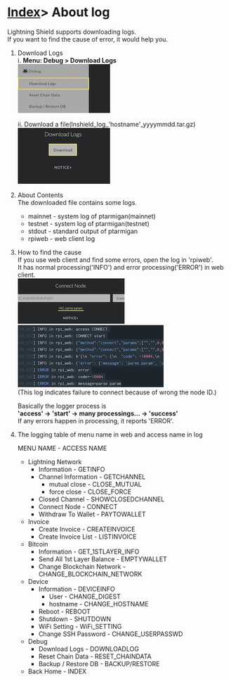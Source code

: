 # [Index](index.html)> About log

Lightning Shield supports downloading logs.  
If you want to find the cause of error, it would help you.

1. Download Logs  
    ⅰ. **Menu: Debug > Download Logs**  
       ![log](images/log_01.jpg)

    ii. Download a file(lnshield_log_'hostname'_yyyymmdd.tar.gz)  
        ![log](images/log_02.jpg)

2. About Contents  
    The downloaded file contains some logs.  
     * mainnet - system log of ptarmigan(mainnet)
     * testnet - system log of ptarmigan(testnet)
     * stdout - standard output of ptarmigan
     * rpiweb - web client log

3. How to find the cause  
    If you use web client and find some errors, open the log in 'rpiweb'.  
    It has normal processing('INFO') and error processing('ERROR') in web client.  
    ![log](images/log_03.jpg)  
    ![log](images/log_04.jpg)  
    (This log indicates failure to connect because of wrong the node ID.)

    Basically the logger process is  
    **'access' -> 'start' -> many processings... -> 'success'**  
    If any errors happen in processing, it reports 'ERROR'.

4. The logging table of menu name in web and access name in log  

    MENU NAME - ACCESS NAME
    * Lightning Network
        * Information - GETINFO
        * Channel Information - GETCHANNEL
            * mutual close - CLOSE_MUTUAL
            * force close - CLOSE_FORCE
        * Closed Channel - SHOWCLOSEDCHANNEL
        * Connect Node - CONNECT
        * Withdraw To Wallet - PAYTOWALLET
    * Invoice
        * Create Invoice - CREATEINVOICE
        * Create Invoice List - LISTINVOICE
    * Bitcoin
        * Information - GET_1STLAYER_INFO
        * Send All 1st Layer Balance - EMPTYWALLET
        * Change Blockchain Network - CHANGE_BLOCKCHAIN_NETWORK
    * Device
        * Information - DEVICEINFO
            * User - CHANGE_DIGEST
            * hostname - CHANGE_HOSTNAME
        * Reboot - REBOOT
        * Shutdown - SHUTDOWN
        * WiFi Setting - WiFi_SETTING
        * Change SSH Password - CHANGE_USERPASSWD
    * Debug
        * Download Logs - DOWNLOADLOG
        * Reset Chain Data - RESET_CHAINDATA
        * Backup / Restore DB - BACKUP/RESTORE
    * Back Home - INDEX
